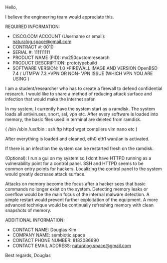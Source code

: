 Hello,

I believe the engineering team would appreciate this.

REQUIRED INFORMATION:
* CISCO.COM ACCOUNT (Username or email):  naturalog.space@gmail.com
* CONTRACT #: 0010
* SERIAL #: 111111111
* PRODUCT NAME (PID): mx250customresearch
* PRODUCT DESCRIPTION: prototypebuild
* SOFTWARE VERSION: 1.0
*FIREWALL IMAGE AND VERSION OpenBSD 7.4 / UTMFW 7.3
*VPN OR NON- VPN ISSUE (WHICH VPN YOU ARE USING ) 


I am a student/researcher who has to create a firewall to defend confidential research. I would like to share a method of reducing attack surface and infection that would make the internet safer.

In my system, I currently have the system start as a ramdisk. The system loads all antiviruses, snort, ssl, vpn etc. After every software is loaded into memory, the basic files used in terminal are deleted from ramdisk.

 ( /bin /sbin /usr/bin : ssh ftp httpd wget compilers vim nano etc ) 

After everything is loaded and cleaned, eth0 eth1 wan/lan is activated.

If there is an infection the system can be restarted fresh on the ramdisk.


(Optional):
I run a gui on my system so I dont have HTTPD running as a vulnerability point for a control panel. SSH and HTTPD seems to be common entry points for hackers. Localizing the control panel to the system would greatly decrease attack surface.


Attacks on memory become the focus after a hacker sees that basic commands no longer exist on the system. 
Detecting memory leaks or overflow would be the main focus of the internal malware detection. A simple restart would prevent further exploitation of the equipment. A more advanced technique would be continually refreshing memory with clean snapshots of memory. 


ADDITIONAL INFORMATION:
* CONTACT NAME: Douglas Kim
* COMPANY NAME: sembiotic.space
* CONTACT PHONE NUMBER: 8182086690
* CONTACT EMAIL ADDRESS: naturalog.space@gmail.com


Best regards,
Douglas
